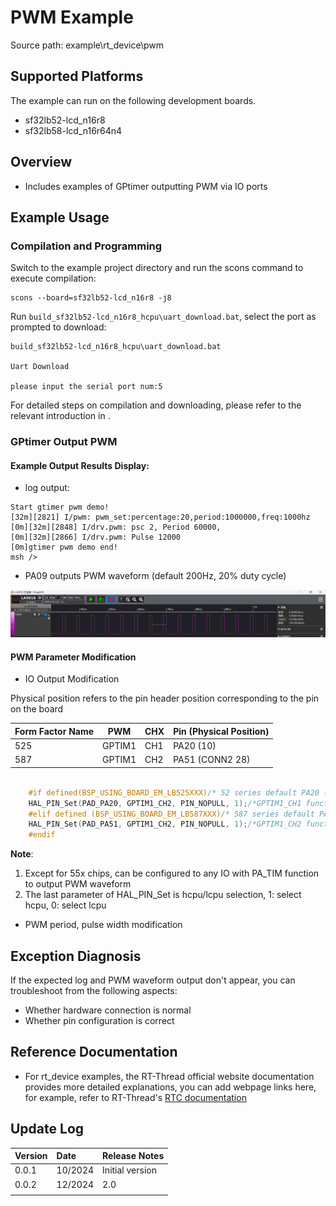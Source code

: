 # PWM Example

Source path: example\rt_device\pwm
## Supported Platforms
The example can run on the following development boards.
* sf32lb52-lcd_n16r8
* sf32lb58-lcd_n16r64n4
## Overview
* Includes examples of GPtimer outputting PWM via IO ports



## Example Usage
### Compilation and Programming
Switch to the example project directory and run the scons command to execute compilation:

```
scons --board=sf32lb52-lcd_n16r8 -j8
```

Run `build_sf32lb52-lcd_n16r8_hcpu\uart_download.bat`, select the port as prompted to download:

```
build_sf32lb52-lcd_n16r8_hcpu\uart_download.bat

Uart Download

please input the serial port num:5
```

For detailed steps on compilation and downloading, please refer to the relevant introduction in [](/quickstart/get-started.md).
### GPtimer Output PWM
#### Example Output Results Display:
* log output:
```
Start gtimer pwm demo!
[32m][2821] I/pwm: pwm_set:percentage:20,period:1000000,freq:1000hz
[0m][32m][2848] I/drv.pwm: psc 2, Period 60000,
[0m][32m][2866] I/drv.pwm: Pulse 12000
[0m]gtimer pwm demo end!
msh />
```
* PA09 outputs PWM waveform (default 200Hz, 20% duty cycle)

![alt text](assets/gptimer_pwm.jpg)

#### PWM Parameter Modification
* IO Output Modification

Physical position refers to the pin header position corresponding to the pin on the board

|Form Factor Name  | PWM      | CHX     | Pin (Physical Position)            |    
|--------|------------|---------------|-------------------|
|525    | GPTIM1     | CH1    | PA20 (10)                  |   
|587  | GPTIM1    | CH2  |PA51 (CONN2 28)                  |



```c

    #if defined(BSP_USING_BOARD_EM_LB525XXX)/* 52 series default PA20 (physical position 10) output */
    HAL_PIN_Set(PAD_PA20, GPTIM1_CH2, PIN_NOPULL, 1);/*GPTIM1_CH1 function*/
    #elif defined (BSP_USING_BOARD_EM_LB587XXX)/* 587 series default PA51 output */
    HAL_PIN_Set(PAD_PA51, GPTIM1_CH2, PIN_NOPULL, 1);/*GPTIM1_CH2 function*/
    #endif


```
**Note**: 
1. Except for 55x chips, can be configured to any IO with PA_TIM function to output PWM waveform
2. The last parameter of HAL_PIN_Set is hcpu/lcpu selection, 1: select hcpu, 0: select lcpu 
* PWM period, pulse width modification





## Exception Diagnosis
If the expected log and PWM waveform output don't appear, you can troubleshoot from the following aspects:
* Whether hardware connection is normal
* Whether pin configuration is correct 


## Reference Documentation
- For rt_device examples, the RT-Thread official website documentation provides more detailed explanations, you can add webpage links here, for example, refer to RT-Thread's [RTC documentation](https://www.rt-thread.org/document/site/#/rt-thread-version/rt-thread-standard/programming-manual/device/rtc/rtc)

## Update Log
|Version |Date   |Release Notes |
|:---|:---|:---|
|0.0.1 |10/2024 |Initial version |
|0.0.2 | 12/2024| 2.0|
| | | |